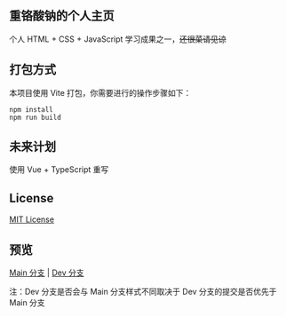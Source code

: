## 重铬酸钠的个人主页

个人 HTML + CSS + JavaScript 学习成果之一，~~还很菜请见谅~~

## 打包方式

本项目使用 Vite 打包，你需要进行的操作步骤如下：

```shell
npm install
npm run build
```

## 未来计划

使用 Vue + TypeScript 重写

## License

[MIT License](/LICENSE)

## 预览

[Main 分支](https://home.na2cr2o7.icu) | [Dev 分支](https://dev.homepage-5uk.pages.dev/)

注：Dev 分支是否会与 Main 分支样式不同取决于 Dev 分支的提交是否优先于 Main 分支